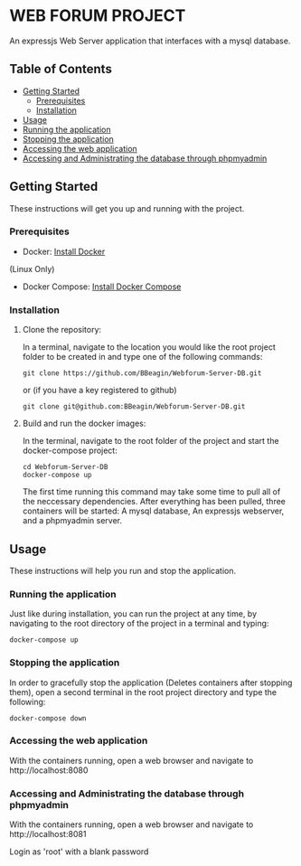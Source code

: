 # WEB FORUM PROJECT

An expressjs Web Server application that interfaces with a mysql database.

## Table of Contents

- [Getting Started](#getting-started)
  - [Prerequisites](#prerequisites)
  - [Installation](#installation)
- [Usage](#usage)
-   [Running the application](#running)
-   [Stopping the application](#stopping)
-   [Accessing the web application](#access)
-   [Accessing and Administrating the database through phpmyadmin](#admin)

## Getting Started <a name="getting-started"></a>

These instructions will get you up and running with the project.

### Prerequisites <a name="prerequisites"></a>

- Docker: [Install Docker](https://docs.docker.com/get-docker/)

(Linux Only)
- Docker Compose: [Install Docker Compose](https://docs.docker.com/compose/install/)

### Installation <a name="installation"></a>

1. Clone the repository:

    In a terminal, navigate to the location you would like the root project folder to be created in and type one of the following commands:
    
    ```shell
    git clone https://github.com/BBeagin/Webforum-Server-DB.git
    ```
    or (if you have a key registered to github)
    ```shell
    git clone git@github.com:BBeagin/Webforum-Server-DB.git
    ```

2. Build and run the docker images:
    
    In the terminal, navigate to the root folder of the project and start the docker-compose project:

    ```shell
    cd Webforum-Server-DB
    docker-compose up
    ```
    
    The first time running this command may take some time to pull all of the neccessary dependencies. After everything has been pulled, three containers will be started: A mysql database, An expressjs webserver, and a phpmyadmin server.

## Usage <a name="usage"></a>

These instructions will help you run and stop the application.
    
### Running the application <a name="running"></a>

Just like during installation, you can run the project at any time, by navigating to the root directory of the project in a terminal and typing:

```shell
docker-compose up
```

### Stopping the application <a name="stopping"></a>

In order to gracefully stop the application (Deletes containers after stopping them), open a second terminal in the root project directory and type the following:

```shell
docker-compose down
```

### Accessing the web application <a name="access"></a>

With the containers running, open a web browser and navigate to http://localhost:8080

### Accessing and Administrating the database through phpmyadmin <a name="admin"></a>

With the containers running, open a web browser and navigate to http://localhost:8081

Login as 'root' with a blank password